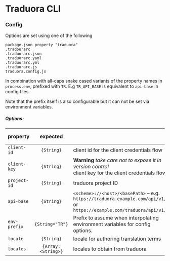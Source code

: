 # Traduora CLI

### Config

Options are set using one of the following

    package.json property "traduora"
    .tradourarc
    .traduorarc.json
    .traduorarc.yaml
    .traduorarc.yml
    .traduorarc.js
    traduora.config.js

In combination with all-caps snake cased variants of the property names in `process.env`,
prefixed with `TR`. E.g `TR_API_BASE` is equivalent to `api-base` in config files.

Note that the prefix itself is also configurable but it can not be set via environment variables.

##### Options:

| property | expected  | | env var (default) |
|----------|:-------------:|:-------------|:---:|
| `client-id` | `{String}` | client id for the client credentials flow | `TR_CIENT_ID` |
| `client-key`| `{String}` | **Warning** *take care not to expose it in version control* <br> client key for the client credentials flow | `TR_CIENT_KEY` |
| `project-id` | `{String}` | traduora project ID | `TR_PROJECT_ID` |
| `api-base` | `{String}` | `<scheme>://<host>/<basePath>` – e.g. `https://traduora.example.com/api/v1/` or `https://example.com/traduora/api/v1/` | `TR_API_BASE` |
| `env-prefix` | `{String="TR"}` | Prefix to assume when interpolating environment variables for config options.  | n/a |
| `locale` | `{String}` | locale for authoring translation terms | n/a |
| `locales` | `{Array:<String>}` | locales to obtain from traduora | n/a |

